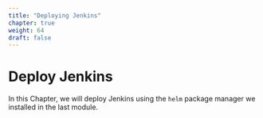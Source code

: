 ```yaml
---
title: "Deploying Jenkins"
chapter: true
weight: 64
draft: false
---
```


# Deploy Jenkins

In this Chapter, we will deploy Jenkins using the `helm` package manager we
installed in the last module.
